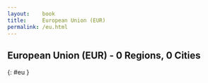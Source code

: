 ```yaml
---
layout:    book
title:     European Union (EUR)
permalink: /eu.html
---
```


## European Union (EUR) - 0 Regions, 0 Cities
{: #eu }






 
